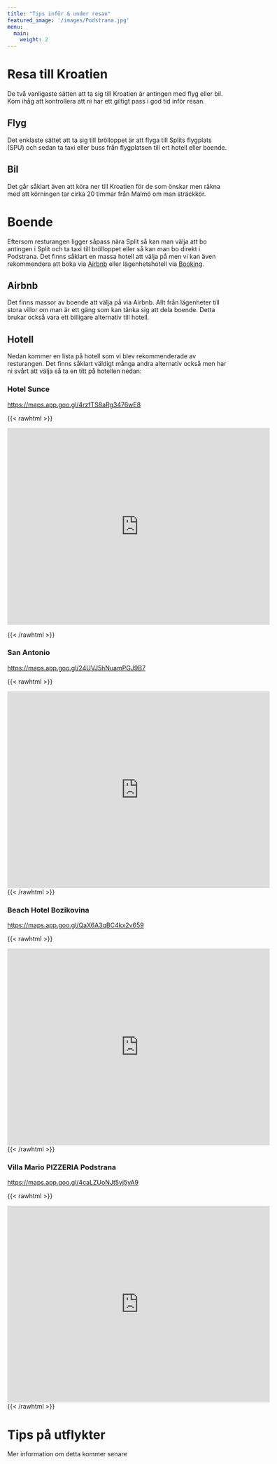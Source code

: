 ```yaml
---
title: "Tips inför & under resan"
featured_image: '/images/Podstrana.jpg'
menu:
  main:
    weight: 2
---
```


# Resa till Kroatien
De två vanligaste sätten att ta sig till Kroatien är antingen med flyg eller bil. Kom ihåg att kontrollera att ni har ett giltigt pass i god tid inför resan.
## Flyg
Det enklaste sättet att ta sig till brölloppet är att flyga till Splits flygplats (SPU) och sedan ta taxi eller buss från flygplatsen till ert hotell eller boende. 

## Bil
Det går såklart även att köra ner till Kroatien för de som önskar men räkna med att körningen tar cirka 20 timmar från Malmö om man sträckkör.

# Boende
Eftersom resturangen ligger såpass nära Split så kan man välja att bo antingen i Split och ta taxi till brölloppet eller så kan man bo direkt i Podstrana. Det finns såklart en massa hotell att välja på men vi kan även rekommendera att boka via [Airbnb](https://www.airbnb.se/) eller lägenhetshotell via [Booking](https://www.booking.com/). 

## Airbnb
Det finns massor av boende att välja på via Airbnb. Allt från lägenheter till stora villor om man är ett gäng som kan tänka sig att dela boende. Detta brukar också vara ett billigare alternativ till hotell.

## Hotell
Nedan kommer en lista på hotell som vi blev rekommenderade av resturangen. Det finns såklart väldigt många andra alternativ också men har ni svårt att välja så ta en titt på hotellen nedan:

### Hotel Sunce
https://maps.app.goo.gl/4rzfTS8aRg3476wE8

{{< rawhtml >}}
<iframe src="https://www.google.com/maps/embed?pb=!1m18!1m12!1m3!1d2894.8634160667766!2d16.5524116!3d43.4843207!2m3!1f0!2f0!3f0!3m2!1i1024!2i768!4f13.1!3m3!1m2!1s0x134a9ff6d8a9cf09%3A0x201cc3927eacd982!2sSplit%20Hotel%20Sun%2C%20Podstrana%20beach!5e0!3m2!1ssv!2sse!4v1705761986511!5m2!1ssv!2sse" width="600" height="450" style="border:0;" allowfullscreen="" loading="lazy" referrerpolicy="no-referrer-when-downgrade"></iframe>

{{< /rawhtml >}}

### San Antonio
https://maps.app.goo.gl/24UVJ5hNuamPGJ9B7

{{< rawhtml >}}
<iframe src="https://www.google.com/maps/embed?pb=!1m14!1m8!1m3!1d2894.6978805176777!2d16.5414607!3d43.487775!3m2!1i1024!2i768!4f13.1!3m3!1m2!1s0x134a9ff8f288d95d%3A0xb2583f429dc275f6!2sHotel%20San%20Antonio!5e0!3m2!1ssv!2sse!4v1705762118065!5m2!1ssv!2sse" width="600" height="450" style="border:0;" allowfullscreen="" loading="lazy" referrerpolicy="no-referrer-when-downgrade"></iframe>
{{< /rawhtml >}}

### Beach Hotel Bozikovina
https://maps.app.goo.gl/QaX6A3qBC4kx2v659

{{< rawhtml >}}
<iframe src="https://www.google.com/maps/embed?pb=!1m14!1m8!1m3!1d2894.6678613065706!2d16.5425591!3d43.4884014!3m2!1i1024!2i768!4f13.1!3m3!1m2!1s0x134a9ff8eb78ef85%3A0xf9b4d5569a158b0d!2sBeach%20Hotel%20Bozikovina!5e0!3m2!1ssv!2sse!4v1705762129594!5m2!1ssv!2sse" width="600" height="450" style="border:0;" allowfullscreen="" loading="lazy" referrerpolicy="no-referrer-when-downgrade"></iframe>
{{< /rawhtml >}}


### Villa Mario PIZZERIA Podstrana
https://maps.app.goo.gl/4caLZUoNJt5vj5yA9

{{< rawhtml >}}
<iframe src="https://www.google.com/maps/embed?pb=!1m18!1m12!1m3!1d2894.9734669675495!2d16.556140199999994!3d43.48202409999999!2m3!1f0!2f0!3f0!3m2!1i1024!2i768!4f13.1!3m3!1m2!1s0x134a9ff2d1c1c9bf%3A0x6b8e99568db695aa!2sVilla%20Mario%20PIZZERIA%20Podstrana!5e0!3m2!1ssv!2sse!4v1705762141975!5m2!1ssv!2sse" width="600" height="450" style="border:0;" allowfullscreen="" loading="lazy" referrerpolicy="no-referrer-when-downgrade"></iframe>
{{< /rawhtml >}}


# Tips på utflykter
Mer information om detta kommer senare